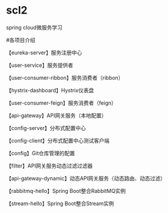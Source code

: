 # scl2
spring cloud微服务学习

#各项目介绍

【eureka-server】服务注册中心

【user-service】服务提供者

【user-consumer-ribbon】服务消费者（ribbon）

【hystrix-dashboard】Hystrix仪表盘

【user-consumer-feign】服务消费者（feign）

【api-gateway】API网关服务（本地配置）

【config-server】分布式配置中心

【config-client】分布式配置中心测试客户端

【config】Git仓库管理的配置

【filter】API网关服务动态过滤过滤器

【api-gateway-dynamic】动态API网关服务（动态路由、动态过滤）

【rabbitmq-hello】Spring Boot整合RabbitMQ实例

【stream-hello】Spring Boot整合Stream实例




